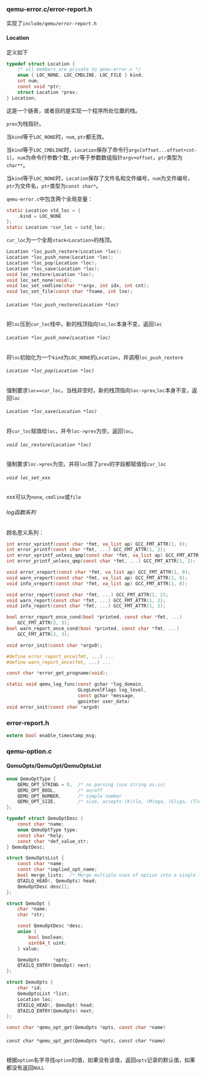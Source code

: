 ### qemu-error.c/error-report.h

实现了`include/qemu/error-report.h`

#### Location

定义如下

```c
typedef struct Location {
    /* all members are private to qemu-error.c */
    enum { LOC_NONE, LOC_CMDLINE, LOC_FILE } kind;
    int num;
    const void *ptr;
    struct Location *prev;
} Location;
```

这是一个链表，或者目的是实现一个程序所处位置的栈。

`prev`为栈指针。

当`kind`等于`LOC_NONE`时，`num`, `ptr`都无效。

当`kind`等于`LOC_CMDLINE`时，`Location`保存了命令行`argv[offset...offset+cnt-1]`，`num`为命令行参数个数, `ptr`等于参数数组指针`argv+offset`，`ptr`类型为`char**`。

当`kind`等于`LOC_NONE`时，`Location`保存了文件名和文件编号，`num`为文件编号，`ptr`为文件名，`ptr`类型为`const char*`。

`qemu-error.c`中包含两个全局变量：

```c
static Location std_loc = {
    .kind = LOC_NONE
};
static Location *cur_loc = &std_loc;
```

`cur_loc`为一个全局`stack<Location>`的栈顶。

```c
Location *loc_push_restore(Location *loc);
Location *loc_push_none(Location *loc);
Location *loc_pop(Location *loc);
Location *loc_save(Location *loc);
void loc_restore(Location *loc);
void loc_set_none(void);
void loc_set_cmdline(char **argv, int idx, int cnt);
void loc_set_file(const char *fname, int lno);
```

###### `Location *loc_push_restore(Location *loc)`

把`loc`压到`cur_loc`栈中，新的栈顶指向`loc`,`loc`本身不变，返回`loc`

###### `Location *loc_push_none(Location *loc)`

将`loc`初始化为一个`kind`为`LOC_NONE`的`Location`，并调用`loc_push_restore`

###### `Location *loc_pop(Location *loc)`

强制要求`loc==cur_loc`，当栈非空时，新的栈顶指向`loc->prev`,`loc`本身不变，返回`loc`

###### `Location *loc_save(Location *loc)`

将`cur_loc`赋值给`loc`，并令`loc->prev`为空，返回`loc`。

###### `void loc_restore(Location *loc)`

强制要求`loc->prev`为空。并将`loc`除了`prev`的字段都赋值给`cur_loc`

###### `void loc_set_xxx`

xxx可以为`none`, `cmdline`或`file`



###### log函数系列

顾名思义系列：

```c
int error_vprintf(const char *fmt, va_list ap) GCC_FMT_ATTR(1, 0);
int error_printf(const char *fmt, ...) GCC_FMT_ATTR(1, 2);
int error_vprintf_unless_qmp(const char *fmt, va_list ap) GCC_FMT_ATTR(1, 0);
int error_printf_unless_qmp(const char *fmt, ...) GCC_FMT_ATTR(1, 2);

void error_vreport(const char *fmt, va_list ap) GCC_FMT_ATTR(1, 0);
void warn_vreport(const char *fmt, va_list ap) GCC_FMT_ATTR(1, 0);
void info_vreport(const char *fmt, va_list ap) GCC_FMT_ATTR(1, 0);

void error_report(const char *fmt, ...) GCC_FMT_ATTR(1, 2);
void warn_report(const char *fmt, ...) GCC_FMT_ATTR(1, 2);
void info_report(const char *fmt, ...) GCC_FMT_ATTR(1, 2);

bool error_report_once_cond(bool *printed, const char *fmt, ...)
    GCC_FMT_ATTR(2, 3);
bool warn_report_once_cond(bool *printed, const char *fmt, ...)
    GCC_FMT_ATTR(2, 3);

void error_init(const char *argv0);

#define error_report_once(fmt, ...) ...
#define warn_report_once(fmt, ...) ...

const char *error_get_progname(void);
```

```c
static void qemu_log_func(const gchar *log_domain,
                          GLogLevelFlags log_level,
                          const gchar *message,
                          gpointer user_data)
void error_init(const char *argv0)
```

### error-report.h

```c
extern bool enable_timestamp_msg;
```

### qemu-option.c

#### QemuOpts/QemuOpt/QemuOptsList

```c
enum QemuOptType {
    QEMU_OPT_STRING = 0,  /* no parsing (use string as-is)                        */
    QEMU_OPT_BOOL,        /* on/off                                               */
    QEMU_OPT_NUMBER,      /* simple number                                        */
    QEMU_OPT_SIZE,        /* size, accepts (K)ilo, (M)ega, (G)iga, (T)era postfix */
};

typedef struct QemuOptDesc {
    const char *name;
    enum QemuOptType type;
    const char *help;
    const char *def_value_str;
} QemuOptDesc;

struct QemuOptsList {
    const char *name;
    const char *implied_opt_name;
    bool merge_lists;  /* Merge multiple uses of option into a single list? */
    QTAILQ_HEAD(, QemuOpts) head;
    QemuOptDesc desc[];
};

struct QemuOpt {
    char *name;
    char *str;

    const QemuOptDesc *desc;
    union {
        bool boolean;
        uint64_t uint;
    } value;

    QemuOpts     *opts;
    QTAILQ_ENTRY(QemuOpt) next;
};

struct QemuOpts {
    char *id;
    QemuOptsList *list;
    Location loc;
    QTAILQ_HEAD(, QemuOpt) head;
    QTAILQ_ENTRY(QemuOpts) next;
};
```

```c
const char *qemu_opt_get(QemuOpts *opts, const char *name)
```

###### `const char *qemu_opt_get(QemuOpts *opts, const char *name)`

根据`option`名字寻找`option`的值，如果没有该值，返回`opts`记录的默认值，如果都没有返回`NULL`